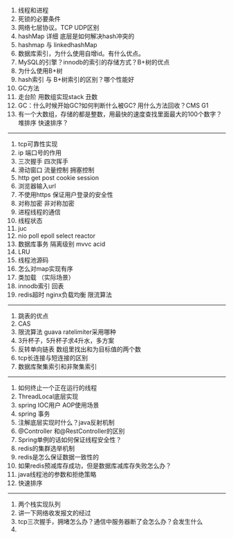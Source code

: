 
1. 线程和进程 
2. 死锁的必要条件
3. 网络七层协议。TCP UDP区别
4. hashMap 详细 底层是如何解决hash冲突的
5. hashmap 与 linkedhashMap
6. 数据库索引，为什么使用自增id。有什么优点。
7. MySQL的引擎？innodb的索引的存储方式？B+树的优点
8. 为什么使用B+树
9. hash索引 与 B+树索引的区别？哪个性能好
10. GC方法
11. 走台阶 用数组实现stack 丑数
12. GC：什么时候开始GC?如何判断什么被GC? 用什么方法回收？CMS G1
13. 有一个大数组，存储的都是整数，用最快的速度查找里面最大的100个数字？堆排序 快速排序？

---

1. tcp可靠性实现
2. ip 端口号的作用
3. 三次握手 四次挥手
4. 滑动窗口 流量控制 拥塞控制
5. http get post cookie session 
6. 浏览器输入url
7. 不使用https 保证用户登录的安全性
8. 对称加密 非对称加密
9. 进程线程的通信
10. 线程状态
11. juc
12. nio poll epoll select reactor
13. 数据库事务 隔离级别 mvvc acid
14. LRU
15. 线程池源码
16. 怎么对map实现有序
17. 类加载 （实际场景）
18. innodb索引 回表
19. redis超时 nginx负载均衡 限流算法

---
1. 跳表的优点
2. CAS
3. 限流算法 guava ratelimiter采用哪种 
4. 3升杯子，5升杯子求4升水，多方案
5. 反转单向链表 数组里找出和为目标值的两个数
6. tcp长连接与短连接的区别
7. 数据库聚集索引和非聚集索引
---
1. 如何终止一个正在运行的线程
2. ThreadLocal底层实现
3. spring IOC用户 AOP使用场景
4. spring 事务
5. 注解底层实现时什么？java反射机制
6. @Controller 和@RestController的区别
7. Spring单例的话如何保证线程安全性？
8. redis的集群选举机制
9. redis是怎么保证数据一致性的
10. 如果redis预减库存成功，但是数据库减库存失败怎么办？
11. java线程池的参数和拒绝策略
12. 快速排序

---
1. 两个栈实现队列
2. 讲一下网络收发报文的经过
3. tcp三次握手，拥堵怎么办？通信中服务器断了会怎么办？会发生什么
4. 

